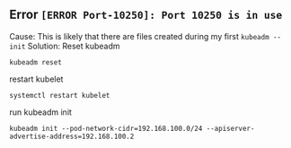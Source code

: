 ## Error `[ERROR Port-10250]: Port 10250 is in use`

Cause: This is likely that there are files created during my first `kubeadm --init`
Solution: Reset kubeadm
```
kubeadm reset
```
restart kubelet
```
systemctl restart kubelet
```
run kubeadm init
```
kubeadm init --pod-network-cidr=192.168.100.0/24 --apiserver-advertise-address=192.168.100.2
```

